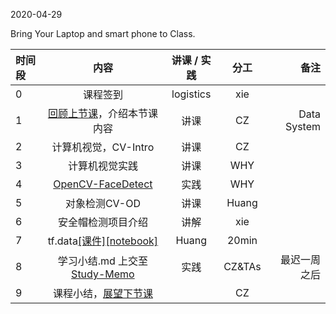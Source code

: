 2020-04-29

Bring Your Laptop and smart phone  to Class. 

|时间段  |  内容    | 讲课 / 实践     |  分工  |  备注       |
| :---  |   :----:    |   :----:    |    :----:    | ---: |
|   0   |  课程签到     |  logistics   |     xie     |        |
|   1   |  [回顾上节课](../WW10/WW10-Plan.md)，介绍本节课内容   |  讲课 |   CZ  |   Data System  |
|   2   | 计算机视觉，CV-Intro |  讲课    |    CZ    |         |
|   3   | 计算机视觉实践   |  讲课    |   WHY      |         |
|   4   | [OpenCV-FaceDetect](https://github.com/saturn-lab/STIS-2020S/tree/master/IntelligentComputing/face-detect) | 实践 |  WHY  |    |
|   5   | 对象检测CV-OD | 讲课   |  Huang |   |
|   6   | 安全帽检测项目介绍 |   讲解   |  xie|  |
|   7   | tf.data[[课件]](tfdata.pdf)[[notebook]](data.ipynb) |   Huang        |        20min    |   |
|   8   | 学习小结.md 上交至[Study-Memo](../../Study-Memo)   |  实践    |     CZ&TAs     |   最迟一周之后     |
|   9   | 课程小结，[展望下节课](../WW12/WW12-Plan.md)       |     |  CZ |   |

